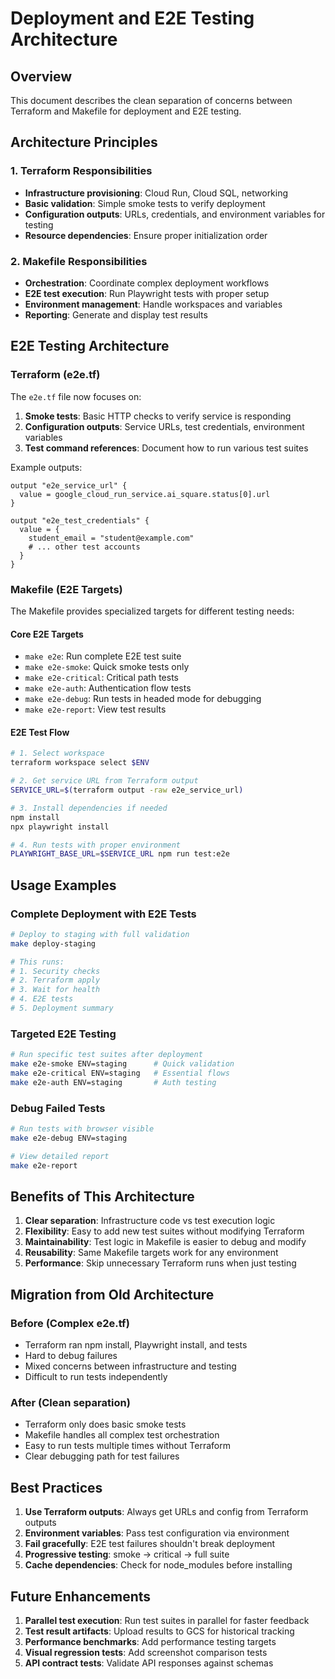 # Deployment and E2E Testing Architecture

## Overview

This document describes the clean separation of concerns between Terraform and Makefile for deployment and E2E testing.

## Architecture Principles

### 1. Terraform Responsibilities
- **Infrastructure provisioning**: Cloud Run, Cloud SQL, networking
- **Basic validation**: Simple smoke tests to verify deployment
- **Configuration outputs**: URLs, credentials, and environment variables for testing
- **Resource dependencies**: Ensure proper initialization order

### 2. Makefile Responsibilities
- **Orchestration**: Coordinate complex deployment workflows
- **E2E test execution**: Run Playwright tests with proper setup
- **Environment management**: Handle workspaces and variables
- **Reporting**: Generate and display test results

## E2E Testing Architecture

### Terraform (e2e.tf)
The `e2e.tf` file now focuses on:
1. **Smoke tests**: Basic HTTP checks to verify service is responding
2. **Configuration outputs**: Service URLs, test credentials, environment variables
3. **Test command references**: Document how to run various test suites

Example outputs:
```hcl
output "e2e_service_url" {
  value = google_cloud_run_service.ai_square.status[0].url
}

output "e2e_test_credentials" {
  value = {
    student_email = "student@example.com"
    # ... other test accounts
  }
}
```

### Makefile (E2E Targets)
The Makefile provides specialized targets for different testing needs:

#### Core E2E Targets
- `make e2e`: Run complete E2E test suite
- `make e2e-smoke`: Quick smoke tests only
- `make e2e-critical`: Critical path tests
- `make e2e-auth`: Authentication flow tests
- `make e2e-debug`: Run tests in headed mode for debugging
- `make e2e-report`: View test results

#### E2E Test Flow
```bash
# 1. Select workspace
terraform workspace select $ENV

# 2. Get service URL from Terraform output
SERVICE_URL=$(terraform output -raw e2e_service_url)

# 3. Install dependencies if needed
npm install
npx playwright install

# 4. Run tests with proper environment
PLAYWRIGHT_BASE_URL=$SERVICE_URL npm run test:e2e
```

## Usage Examples

### Complete Deployment with E2E Tests
```bash
# Deploy to staging with full validation
make deploy-staging

# This runs:
# 1. Security checks
# 2. Terraform apply
# 3. Wait for health
# 4. E2E tests
# 5. Deployment summary
```

### Targeted E2E Testing
```bash
# Run specific test suites after deployment
make e2e-smoke ENV=staging      # Quick validation
make e2e-critical ENV=staging   # Essential flows
make e2e-auth ENV=staging       # Auth testing
```

### Debug Failed Tests
```bash
# Run tests with browser visible
make e2e-debug ENV=staging

# View detailed report
make e2e-report
```

## Benefits of This Architecture

1. **Clear separation**: Infrastructure code vs test execution logic
2. **Flexibility**: Easy to add new test suites without modifying Terraform
3. **Maintainability**: Test logic in Makefile is easier to debug and modify
4. **Reusability**: Same Makefile targets work for any environment
5. **Performance**: Skip unnecessary Terraform runs when just testing

## Migration from Old Architecture

### Before (Complex e2e.tf)
- Terraform ran npm install, Playwright install, and tests
- Hard to debug failures
- Mixed concerns between infrastructure and testing
- Difficult to run tests independently

### After (Clean separation)
- Terraform only does basic smoke tests
- Makefile handles all complex test orchestration
- Easy to run tests multiple times without Terraform
- Clear debugging path for test failures

## Best Practices

1. **Use Terraform outputs**: Always get URLs and config from Terraform outputs
2. **Environment variables**: Pass test configuration via environment
3. **Fail gracefully**: E2E test failures shouldn't break deployment
4. **Progressive testing**: smoke → critical → full suite
5. **Cache dependencies**: Check for node_modules before installing

## Future Enhancements

1. **Parallel test execution**: Run test suites in parallel for faster feedback
2. **Test result artifacts**: Upload results to GCS for historical tracking
3. **Performance benchmarks**: Add performance testing targets
4. **Visual regression tests**: Add screenshot comparison tests
5. **API contract tests**: Validate API responses against schemas